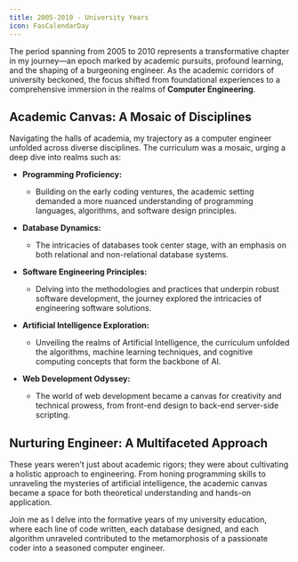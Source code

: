 ```yaml
---
title: 2005-2010 - University Years
icon: FasCalendarDay
---
```


The period spanning from 2005 to 2010 represents a transformative chapter in my journey—an epoch marked by academic pursuits, profound learning, and the shaping of a burgeoning engineer. As the academic corridors of university beckoned, the focus shifted from foundational experiences to a comprehensive immersion in the realms of **Computer Engineering**.

## Academic Canvas: A Mosaic of Disciplines

Navigating the halls of academia, my trajectory as a computer engineer unfolded across diverse disciplines. The curriculum was a mosaic, urging a deep dive into realms such as:

- **Programming Proficiency:**
    
    - Building on the early coding ventures, the academic setting demanded a more nuanced understanding of programming languages, algorithms, and software design principles.
- **Database Dynamics:**
    
    - The intricacies of databases took center stage, with an emphasis on both relational and non-relational database systems.
- **Software Engineering Principles:**
    
    - Delving into the methodologies and practices that underpin robust software development, the journey explored the intricacies of engineering software solutions.
- **Artificial Intelligence Exploration:**
    
    - Unveiling the realms of Artificial Intelligence, the curriculum unfolded the algorithms, machine learning techniques, and cognitive computing concepts that form the backbone of AI.
- **Web Development Odyssey:**
    
    - The world of web development became a canvas for creativity and technical prowess, from front-end design to back-end server-side scripting.

## Nurturing Engineer: A Multifaceted Approach

These years weren't just about academic rigors; they were about cultivating a holistic approach to engineering. From honing programming skills to unraveling the mysteries of artificial intelligence, the academic canvas became a space for both theoretical understanding and hands-on application.

Join me as I delve into the formative years of my university education, where each line of code written, each database designed, and each algorithm unraveled contributed to the metamorphosis of a passionate coder into a seasoned computer engineer.
